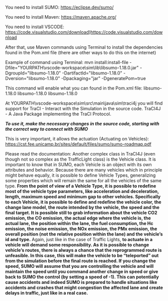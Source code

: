 You need to install SUMO: https://eclipse.dev/sumo/

You need to install Maven: https://maven.apache.org/

You need to install VSCODE: https://code.visualstudio.com/download)https://code.visualstudio.com/download

After that, use Maven commands using Terminal to install the dependencies found in the Pom.xml file (there are other ways to do this on the internet)

Example of command using Terminal:
mvn install:install-file -Dfile="YOURPATH\vscode-workspace\sim\lib\libsumo-1.18.0.jar" -DgroupId="libsumo-1.18.0" -DartifactId="libsumo-1.18.0" -Dversion="libsumo-1.18.0" -Dpackaging="jar" -DgeneratePom=true

This command will enable what you can found in the Pom.xml file:
<dependency>
  <groupId>libsumo-1.18.0</groupId>
  <artifactId>libsumo-1.18.0</artifactId>
  <version>libsumo-1.18.0</version>
</dependency>

At YOURPATH\vscode-workspace\sim\src\main\java\sim\traci4j you will find support for TraCI - Interact with the Simulation in the source code. TraCI4J - A Java Package implementing the TraCI Protocol.

*****To use it, make the necessary changes in the source code, starting with the correct way to connect with SUMO*****

This is very important, it allows the actuation (Actuating on Vehicles): https://cst.fee.unicamp.br/sites/default/files/sumo/sumo-roadmap.pdf

Please read the documentation: Another complex class in TraCI4J (even though not so complex as the TrafficLight class) is the Vehicle class. It is important to know that in SUMO, each Vehicle is an object with its own attributes and behavior. Because there are many vehicles which in principle might behave equally, it is possible to define Vehicle Types, generalizing some properties which will remain the same for all the vehicles of the same type. ****From the point of view of a Vehicle Type, it is possible to redefine most of the vehicle type parameters, like acceleration and deceleration, length, maximum speed and minimum gap to other vehicles. Specifically to each Vehicle, it is possible to define and redefine the vehicle color, the change lane model, the route intended by the vehicle, the speed and the final target. It is possible still to grab information about the vehicle CO2 emission, the CO emission, the actual edge where the vehicle is, the actual lane, the position within the lane, the fuel consumption, the Hc emission, the noise emission, the NOx emission, the PMx emission, the overall position (not the relative position within the lane) and the vehicle’s id and type.****
Again, just like in the case of Traffic Lights, ****to actuate in a vehicle will demand some responsibility. As it is possible to change vehicle’s routes, there is always a chance that the reprogrammed route is unfeasible. In this case, this will make the vehicle to be “teleported” out from the simulation before the final route is reached. 
If you change the speed, SUMO will assume that you are controlling the vehicle and will maintain the speed until you command another change in speed or give back to SUMO the control (by setting a speed of -1). This can potentially cause accidents and indeed SUMO is prepared to handle situations like accidents and crashes that might congestion the affected lane and create delays in traffic, just like in a real case.****
